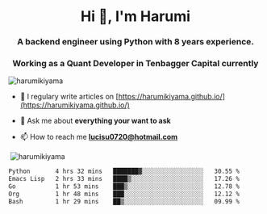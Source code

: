 <h1 align="center">Hi 👋, I'm Harumi</h1>
<h3 align="center">A backend engineer using <b>Python</b> with 8 years experience.</h3>
<h3 align="center">Working as a Quant Developer in <b>Tenbagger Capital</b> currently</h3>

<p align="left"> <img src="https://komarev.com/ghpvc/?username=harumikiyama" alt="harumikiyama" /> </p>


- 📝 I regulary write articles on [https://harumikiyama.github.io/](https://harumikiyama.github.io/)

- 💬 Ask me about **everything your want to ask**

- 📫 How to reach me **lucisu0720@hotmail.com**

<p>&nbsp;<img align="center" src="https://github-readme-stats.vercel.app/api?username=harumikiyama&show_icons=true" alt="harumikiyama" /></p>


<!--START_SECTION:waka-->

```txt
Python       4 hrs 32 mins   ███████▓░░░░░░░░░░░░░░░░░   30.55 %
Emacs Lisp   2 hrs 33 mins   ████▒░░░░░░░░░░░░░░░░░░░░   17.26 %
Go           1 hr 53 mins    ███▒░░░░░░░░░░░░░░░░░░░░░   12.78 %
Org          1 hr 48 mins    ███░░░░░░░░░░░░░░░░░░░░░░   12.12 %
Bash         1 hr 29 mins    ██▒░░░░░░░░░░░░░░░░░░░░░░   09.99 %
```

<!--END_SECTION:waka-->
